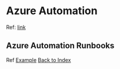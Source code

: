 # Azure Automation

Ref: [link](https://learn.microsoft.com/en-us/azure/automation/)

## Azure Automation Runbooks

Ref [Example](https://learn.microsoft.com/en-us/azure/automation/learn/powershell-runbook-managed-identity#create-powershell-runbook)
[Back to Index](Index.md)
